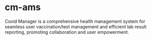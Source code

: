 # cm-ams
Covid Manager is a comprehensive health management system for seamless user vaccination/test management and efficient lab result reporting, promoting collaboration and user empowerment.
